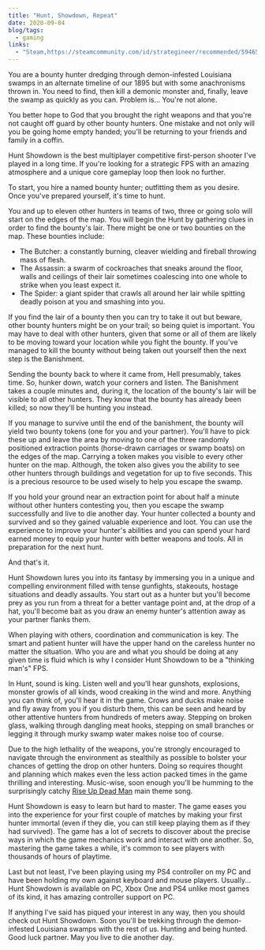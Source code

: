 ```yaml
---
title: "Hunt, Showdown, Repeat"
date: 2020-09-04
blog/tags:
  - gaming
links:
  - "Steam,https://steamcommunity.com/id/strategineer/recommended/594650/"
---
```


You are a bounty hunter dredging through demon-infested Louisiana swamps in an alternate timeline of our 1895 but with some anachronisms thrown in. You need to find, then kill a demonic monster and, finally, leave the swamp as quickly as you can. Problem is… You're not alone.

You better hope to God that you brought the right weapons and that you're not caught off guard by other bounty hunters. One mistake and not only will you be going home empty handed; you'll be returning to your friends and family in a coffin.

Hunt Showdown is the best multiplayer competitive first-person shooter I've played in a long time. If you're looking for a strategic FPS with an amazing atmosphere and a unique core gameplay loop then look no further.

To start, you hire a named bounty hunter; outfitting them as you desire. Once you've prepared yourself, it's time to hunt.

You and up to eleven other hunters in teams of two, three or going solo will start on the edges of the map. You will begin the Hunt by gathering clues in order to find the bounty's lair. There might be one or two bounties on the map. These bounties include:

- The Butcher: a constantly burning, cleaver wielding and fireball throwing mass of flesh.
- The Assassin: a swarm of cockroaches that sneaks around the floor, walls and ceilings of their lair sometimes coalescing into one whole to strike when you least expect it.
- The Spider: a giant spider that crawls all around her lair while spitting deadly poison at you and smashing into you.

If you find the lair of a bounty then you can try to take it out but beware, other bounty hunters might be on your trail; so being quiet is important. You may have to deal with other hunters, given that some or all of them are likely to be moving toward your location while you fight the bounty. If you've managed to kill the bounty without being taken out yourself then the next step is the Banishment.

Sending the bounty back to where it came from, Hell presumably, takes time. So, hunker down, watch your corners and listen. The Banishment takes a couple minutes and, during it, the location of the bounty's lair will be visible to all other hunters. They know that the bounty has already been killed; so now they'll be hunting you instead.

If you manage to survive until the end of the banishment, the bounty will yield two bounty tokens (one for you and your partner). You'll have to pick these up and leave the area by moving to one of the three randomly positioned extraction points (horse-drawn carriages or swamp boats) on the edges of the map. Carrying a token makes you visible to every other hunter on the map. Although, the token also gives you the ability to see other hunters through buildings and vegetation for up to five seconds. This is a precious resource to be used wisely to help you escape the swamp.

If you hold your ground near an extraction point for about half a minute without other hunters contesting you, then you escape the swamp successfully and live to die another day. Your hunter collected a bounty and survived and so they gained valuable experience and loot. You can use the experience to improve your hunter's abilities and you can spend your hard earned money to equip your hunter with better weapons and tools. All in preparation for the next hunt.

And that's it.

Hunt Showdown lures you into its fantasy by immersing you in a unique and compelling environment filled with tense gunfights, stakeouts, hostage situations and deadly assaults. You start out as a hunter but you'll become prey as you run from a threat for a better vantage point and, at the drop of a hat, you'll become bait as you draw an enemy hunter's attention away as your partner flanks them.

When playing with others, coordination and communication is key. The smart and patient hunter will have the upper hand on the careless hunter no matter the situation. Who you are and what you should be doing at any given time is fluid which is why I consider Hunt Showdown to be a "thinking man's" FPS.

In Hunt, sound is king. Listen well and you'll hear gunshots, explosions, monster growls of all kinds, wood creaking in the wind and more. Anything you can think of, you'll hear it in the game. Crows and ducks make noise and fly away from you if you disturb them, this can be seen and heard by other attentive hunters from hundreds of meters away. Stepping on broken glass, walking through dangling meat hooks, stepping on small branches or legging it through murky swamp water makes noise too of course.

Due to the high lethality of the weapons, you're strongly encouraged to navigate through the environment as stealthily as possible to bolster your chances of getting the drop on other hunters. Doing so requires thought and planning which makes even the less action packed times in the game thrilling and interesting. Music-wise, soon enough you'll be humming to the surprisingly catchy [Rise Up Dead Man](https://www.youtube.com/watch?v=kvd5Mrjq3jc) main theme song.

Hunt Showdown is easy to learn but hard to master. The game eases you into the experience for your first couple of matches by making your first hunter immortal (even if they die, you can still keep playing them as if they had survived). The game has a lot of secrets to discover about the precise ways in which the game mechanics work and interact with one another. So, mastering the game takes a while, it's common to see players with thousands of hours of playtime.

Last but not least, I've been playing using my PS4 controller on my PC and have been holding my own against keyboard and mouse players. Usually... Hunt Showdown is available on PC, Xbox One and PS4 unlike most games of its kind, it has amazing controller support on PC.

If anything I've said has piqued your interest in any way, then you should check out Hunt Showdown. Soon you'll be trekking through the demon-infested Louisiana swamps with the rest of us. Hunting and being hunted. Good luck partner. May you live to die another day.
